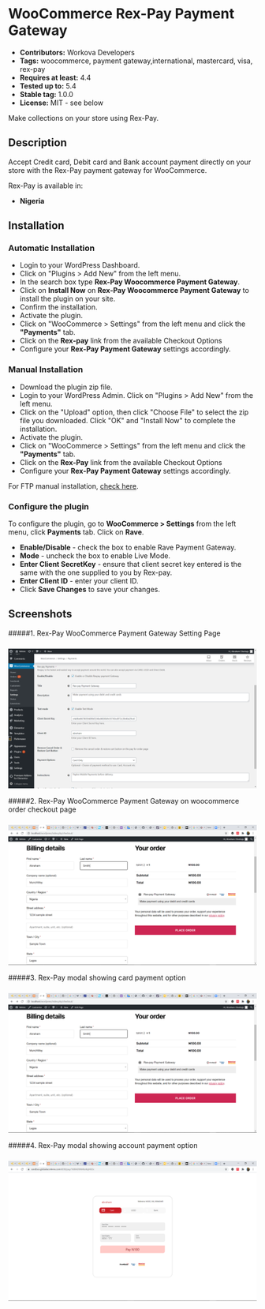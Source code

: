 # WooCommerce Rex-Pay Payment Gateway

 - **Contributors:** Workova Developers
 - **Tags:** woocommerce, payment gateway,international, mastercard, visa, rex-pay
 - **Requires at least:** 4.4
 - **Tested up to:** 5.4
 - **Stable tag:** 1.0.0
 - **License:** MIT - see below

Make collections on your store using Rex-Pay.



## Description


Accept Credit card, Debit card and Bank account payment directly on your store with the Rex-Pay payment gateway for WooCommerce.



Rex-Pay is available in:

* __Nigeria__

## Installation

### Automatic Installation
*   Login to your WordPress Dashboard.
*   Click on "Plugins > Add New" from the left menu.
*   In the search box type __Rex-Pay Woocommerce Payment Gateway__.
*   Click on __Install Now__ on __Rex-Pay Woocommerce Payment Gateway__ to install the plugin on your site.
*   Confirm the installation.
*   Activate the plugin.
*   Click on "WooCommerce > Settings" from the left menu and click the __"Payments"__ tab.
*   Click on the __Rex-pay__ link from the available Checkout Options
*   Configure your __Rex-Pay Payment Gateway__ settings accordingly.


### Manual Installation
*  Download the plugin zip file.
*  Login to your WordPress Admin. Click on "Plugins > Add New" from the left menu.
*  Click on the "Upload" option, then click "Choose File" to select the zip file you downloaded. Click "OK" and "Install Now" to complete the installation.
*  Activate the plugin.
*  Click on "WooCommerce > Settings" from the left menu and click the __"Payments"__ tab.
*  Click on the __Rex-Pay__ link from the available Checkout Options
*  Configure your __Rex-Pay Payment Gateway__ settings accordingly.

For FTP manual installation, [check here](http://codex.wordpress.org/Managing_Plugins#Manual_Plugin_Installation).



### Configure the plugin
To configure the plugin, go to __WooCommerce > Settings__ from the left menu, click __Payments__ tab. Click on __Rave__.

* __Enable/Disable__ - check the box to enable Rave Payment Gateway.
* __Mode__ - uncheck the box to enable Live Mode.
* __Enter Client SecretKey__ - ensure that client secret key entered is the same with the one supplied to you by Rex-pay.
* __Enter Client ID__ - enter your client ID.
* Click __Save Changes__ to save your changes.


## Screenshots ##

#####1. Rex-Pay WooCommerce Payment Gateway Setting Page
###
![Screenshot 1](assets/img/screen1.png)


#####2. Rex-Pay WooCommerce Payment Gateway on woocommerce order checkout page
###
![Screenshot 2](assets/img/screen2.png)


#####3. Rex-Pay modal showing card payment option
###
![Screenshot 3](assets/img/screen2.PNG)


#####4. Rex-Pay modal showing account payment option
###
![Screenshot 4](assets/img/screen3.PNG)

